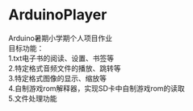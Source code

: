 # ArduinoPlayer
Arduino暑期小学期个人项目作业<br>
目标功能：<br>
1.txt电子书的阅读、设置、书签等<br>
2.特定格式音频文件的播放、跳转等<br>
3.特定格式图像的显示、缩放等<br>
4.自制游戏rom解释器，实现SD卡中自制游戏rom的读取<br>
5.文件处理功能
